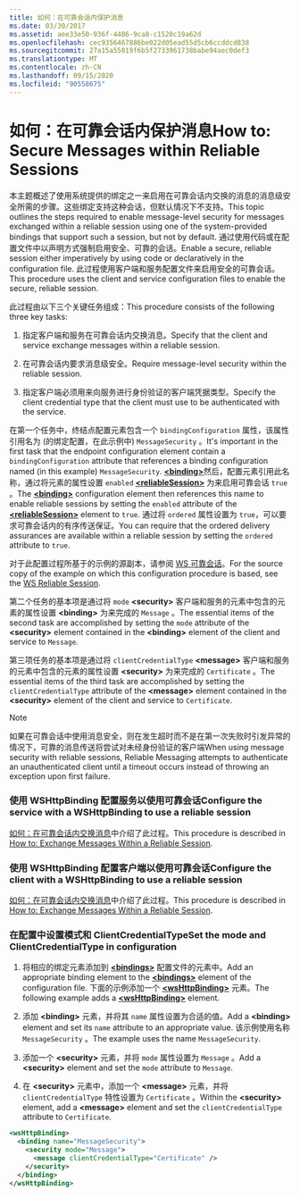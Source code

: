 ```yaml
---
title: 如何：在可靠会话内保护消息
ms.date: 03/30/2017
ms.assetid: aee33e50-936f-4486-9ca8-c1520c19a62d
ms.openlocfilehash: cec9356467886be022d05ead55d5cb6ccddcd838
ms.sourcegitcommit: 27a15a55019f6b5f2733961738babe94aec0def3
ms.translationtype: MT
ms.contentlocale: zh-CN
ms.lasthandoff: 09/15/2020
ms.locfileid: "90558675"
---
```

# <a name="how-to-secure-messages-within-reliable-sessions"></a><span data-ttu-id="bf4b0-102">如何：在可靠会话内保护消息</span><span class="sxs-lookup"><span data-stu-id="bf4b0-102">How to: Secure Messages within Reliable Sessions</span></span>

<span data-ttu-id="bf4b0-103">本主题概述了使用系统提供的绑定之一来启用在可靠会话内交换的消息的消息级安全所需的步骤。这些绑定支持这种会话，但默认情况下不支持。</span><span class="sxs-lookup"><span data-stu-id="bf4b0-103">This topic outlines the steps required to enable message-level security for messages exchanged within a reliable session using one of the system-provided bindings that support such a session, but not by default.</span></span> <span data-ttu-id="bf4b0-104">通过使用代码或在配置文件中以声明方式强制启用安全、可靠的会话。</span><span class="sxs-lookup"><span data-stu-id="bf4b0-104">Enable a secure, reliable session either imperatively by using code or declaratively in the configuration file.</span></span> <span data-ttu-id="bf4b0-105">此过程使用客户端和服务配置文件来启用安全的可靠会话。</span><span class="sxs-lookup"><span data-stu-id="bf4b0-105">This procedure uses the client and service configuration files to enable the secure, reliable session.</span></span>

<span data-ttu-id="bf4b0-106">此过程由以下三个关键任务组成：</span><span class="sxs-lookup"><span data-stu-id="bf4b0-106">This procedure consists of the following three key tasks:</span></span>

1. <span data-ttu-id="bf4b0-107">指定客户端和服务在可靠会话内交换消息。</span><span class="sxs-lookup"><span data-stu-id="bf4b0-107">Specify that the client and service exchange messages within a reliable session.</span></span>

1. <span data-ttu-id="bf4b0-108">在可靠会话内要求消息级安全。</span><span class="sxs-lookup"><span data-stu-id="bf4b0-108">Require message-level security within the reliable session.</span></span>

1. <span data-ttu-id="bf4b0-109">指定客户端必须用来向服务进行身份验证的客户端凭据类型。</span><span class="sxs-lookup"><span data-stu-id="bf4b0-109">Specify the client credential type that the client must use to be authenticated with the service.</span></span>

<span data-ttu-id="bf4b0-110">在第一个任务中，终结点配置元素包含一个 `bindingConfiguration` 属性，该属性引用名为 (的绑定配置，在此示例中) `MessageSecurity` 。</span><span class="sxs-lookup"><span data-stu-id="bf4b0-110">It's important in the first task that the endpoint configuration element contain a `bindingConfiguration` attribute that references a binding configuration named (in this example) `MessageSecurity`.</span></span> <span data-ttu-id="bf4b0-111">[**\<binding>**](../../configure-apps/file-schema/wcf/bindings.md)然后，配置元素引用此名称，通过将元素的属性设置 `enabled` [**\<reliableSession>**](/previous-versions/ms731375(v=vs.90)) 为来启用可靠会话 `true` 。</span><span class="sxs-lookup"><span data-stu-id="bf4b0-111">The [**\<binding>**](../../configure-apps/file-schema/wcf/bindings.md) configuration element then references this name to enable reliable sessions by setting the `enabled` attribute of the [**\<reliableSession>**](/previous-versions/ms731375(v=vs.90)) element to `true`.</span></span> <span data-ttu-id="bf4b0-112">通过将 `ordered` 属性设置为 `true`，可以要求可靠会话内的有序传送保证。</span><span class="sxs-lookup"><span data-stu-id="bf4b0-112">You can require that the ordered delivery assurances are available within a reliable session by setting the `ordered` attribute to `true`.</span></span>

<span data-ttu-id="bf4b0-113">对于此配置过程所基于的示例的源副本，请参阅 [WS 可靠会话](../samples/ws-reliable-session.md)。</span><span class="sxs-lookup"><span data-stu-id="bf4b0-113">For the source copy of the example on which this configuration procedure is based, see the [WS Reliable Session](../samples/ws-reliable-session.md).</span></span>

<span data-ttu-id="bf4b0-114">第二个任务的基本项是通过将 `mode` **\<security>** 客户端和服务的元素中包含的元素的属性设置 **\<binding>** 为来完成的 `Message` 。</span><span class="sxs-lookup"><span data-stu-id="bf4b0-114">The essential items of the second task are accomplished by setting the `mode` attribute of the **\<security>** element contained in the **\<binding>** element of the client and service to `Message`.</span></span>

<span data-ttu-id="bf4b0-115">第三项任务的基本项是通过将 `clientCredentialType` **\<message>** 客户端和服务的元素中包含的元素的属性设置 **\<security>** 为来完成的 `Certificate` 。</span><span class="sxs-lookup"><span data-stu-id="bf4b0-115">The essential items of the third task are accomplished by setting the `clientCredentialType` attribute of the **\<message>** element contained in the **\<security>** element of the client and service to `Certificate`.</span></span>

> [!NOTE]
> <span data-ttu-id="bf4b0-116">如果在可靠会话中使用消息安全，则在发生超时而不是在第一次失败时引发异常的情况下，可靠的消息传送将尝试对未经身份验证的客户端</span><span class="sxs-lookup"><span data-stu-id="bf4b0-116">When using message security with reliable sessions, Reliable Messaging attempts to authenticate an unauthenticated client until a timeout occurs instead of throwing an exception upon first failure.</span></span>

### <a name="configure-the-service-with-a-wshttpbinding-to-use-a-reliable-session"></a><span data-ttu-id="bf4b0-117">使用 WSHttpBinding 配置服务以使用可靠会话</span><span class="sxs-lookup"><span data-stu-id="bf4b0-117">Configure the service with a WSHttpBinding to use a reliable session</span></span>

<span data-ttu-id="bf4b0-118">[如何：在可靠会话内交换消息](how-to-exchange-messages-within-a-reliable-session.md)中介绍了此过程。</span><span class="sxs-lookup"><span data-stu-id="bf4b0-118">This procedure is described in [How to: Exchange Messages Within a Reliable Session](how-to-exchange-messages-within-a-reliable-session.md).</span></span>

### <a name="configure-the-client-with-a-wshttpbinding-to-use-a-reliable-session"></a><span data-ttu-id="bf4b0-119">使用 WSHttpBinding 配置客户端以使用可靠会话</span><span class="sxs-lookup"><span data-stu-id="bf4b0-119">Configure the client with a WSHttpBinding to use a reliable session</span></span>

<span data-ttu-id="bf4b0-120">[如何：在可靠会话内交换消息](how-to-exchange-messages-within-a-reliable-session.md)中介绍了此过程。</span><span class="sxs-lookup"><span data-stu-id="bf4b0-120">This procedure is described in [How to: Exchange Messages Within a Reliable Session](how-to-exchange-messages-within-a-reliable-session.md).</span></span>

### <a name="set-the-mode-and-clientcredentialtype-in-configuration"></a><span data-ttu-id="bf4b0-121">在配置中设置模式和 ClientCredentialType</span><span class="sxs-lookup"><span data-stu-id="bf4b0-121">Set the mode and ClientCredentialType in configuration</span></span>

1. <span data-ttu-id="bf4b0-122">将相应的绑定元素添加到 [**\<bindings>**](../../configure-apps/file-schema/wcf/bindings.md) 配置文件的元素中。</span><span class="sxs-lookup"><span data-stu-id="bf4b0-122">Add an appropriate binding element to the [**\<bindings>**](../../configure-apps/file-schema/wcf/bindings.md) element of the configuration file.</span></span> <span data-ttu-id="bf4b0-123">下面的示例添加一个 [**\<wsHttpBinding>**](../../configure-apps/file-schema/wcf/wshttpbinding.md) 元素。</span><span class="sxs-lookup"><span data-stu-id="bf4b0-123">The following example adds a [**\<wsHttpBinding>**](../../configure-apps/file-schema/wcf/wshttpbinding.md) element.</span></span>

1. <span data-ttu-id="bf4b0-124">添加 **\<binding>** 元素，并将其 `name` 属性设置为合适的值。</span><span class="sxs-lookup"><span data-stu-id="bf4b0-124">Add a **\<binding>** element and set its `name` attribute to an appropriate value.</span></span> <span data-ttu-id="bf4b0-125">该示例使用名称 `MessageSecurity` 。</span><span class="sxs-lookup"><span data-stu-id="bf4b0-125">The example uses the name `MessageSecurity`.</span></span>

1. <span data-ttu-id="bf4b0-126">添加一个 **\<security>** 元素，并将 `mode` 属性设置为 `Message` 。</span><span class="sxs-lookup"><span data-stu-id="bf4b0-126">Add a **\<security>** element and set the `mode` attribute to `Message`.</span></span>

1. <span data-ttu-id="bf4b0-127">在 **\<security>** 元素中，添加一个 **\<message>** 元素，并将 `clientCredentialType` 特性设置为 `Certificate` 。</span><span class="sxs-lookup"><span data-stu-id="bf4b0-127">Within the **\<security>** element, add a **\<message>** element and set the `clientCredentialType` attribute to `Certificate`.</span></span>

```xml
<wsHttpBinding>
  <binding name="MessageSecurity">
    <security mode="Message">
      <message clientCredentialType="Certificate" />
    </security>
  </binding>
</wsHttpBinding>
```
